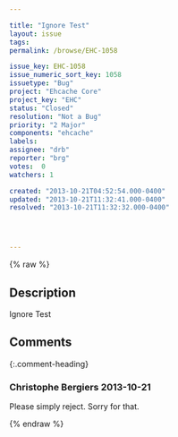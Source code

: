 ```yaml
---

title: "Ignore Test"
layout: issue
tags: 
permalink: /browse/EHC-1058

issue_key: EHC-1058
issue_numeric_sort_key: 1058
issuetype: "Bug"
project: "Ehcache Core"
project_key: "EHC"
status: "Closed"
resolution: "Not a Bug"
priority: "2 Major"
components: "ehcache"
labels: 
assignee: "drb"
reporter: "brg"
votes:  0
watchers: 1

created: "2013-10-21T04:52:54.000-0400"
updated: "2013-10-21T11:32:41.000-0400"
resolved: "2013-10-21T11:32:32.000-0400"




---
```


{% raw %}

## Description

<div markdown="1" class="description">

Ignore Test

</div>

## Comments


{:.comment-heading}
### **Christophe Bergiers** <span class="date">2013-10-21</span>

<div markdown="1" class="comment">

Please simply reject.
Sorry for that.

</div>



{% endraw %}
